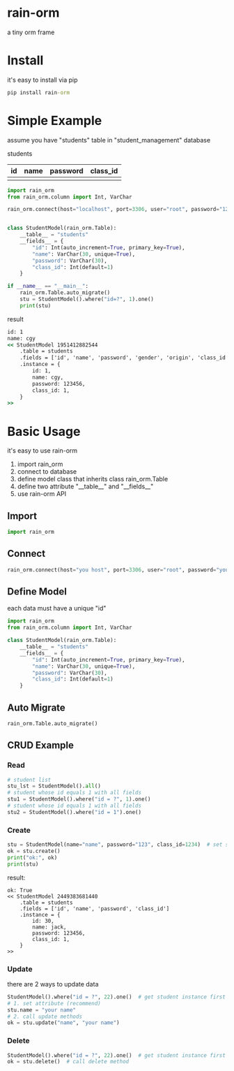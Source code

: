 # rain-orm

a tiny orm frame

# Install

it's easy to install via pip

```cmd
pip install rain-orm
```

# Simple Example

assume you have "students" table in "student_management" database

students

| id  | name | password | class_id |
|-----|------|----------|----------|
|     |      |          |          |

```python
import rain_orm
from rain_orm.column import Int, VarChar

rain_orm.connect(host="localhost", port=3306, user="root", password="123456", database="student_management")


class StudentModel(rain_orm.Table):
    __table__ = "students"
    __fields__ = {
        "id": Int(auto_increment=True, primary_key=True),
        "name": VarChar(30, unique=True),
        "password": VarChar(30),
        "class_id": Int(default=1)
    }

if __name__ == "__main__":
    rain_orm.Table.auto_migrate()
    stu = StudentModel().where("id=?", 1).one()
    print(stu)

```
result

```cmd
id: 1
name: cgy
<< StudentModel 1951412882544
	.table = students
	.fields = ['id', 'name', 'password', 'gender', 'origin', 'class_id']
	.instance = {
		id: 1,
		name: cgy,
		password: 123456,
		class_id: 1,
	}
>>
```

# Basic Usage

it's easy to use rain-orm

1. import rain_orm
2. connect to database
3. define model class that inherits class rain_orm.Table
4. define two attribute "\_\_table__" and "\_\_fields__"
5. use rain-orm API

## Import
```python
import rain_orm
```

## Connect
```python
rain_orm.connect(host="you host", port=3306, user="root", password="your password", database="student_management")
```

## Define Model

each data must have a unique "id"
```python
import rain_orm
from rain_orm.column import Int, VarChar

class StudentModel(rain_orm.Table):
    __table__ = "students"
    __fields__ = {
        "id": Int(auto_increment=True, primary_key=True),
        "name": VarChar(30, unique=True),
        "password": VarChar(30),
        "class_id": Int(default=1)
    }

```
## Auto Migrate
```python
rain_orm.Table.auto_migrate()
```


## CRUD Example

### Read

```python
# student list
stu_lst = StudentModel().all()
# student whose id equals 1 with all fields
stu1 = StudentModel().where("id = ?", 1).one()
# student whose id equals 1 with all fields
stu2 = StudentModel().where("id = 1").one()
```

### Create

```python
stu = StudentModel(name="name", password="123", class_id=1234)  # set student
ok = stu.create()
print("ok:", ok)
print(stu)
```
result:
```
ok: True
<< StudentModel 2449383681440
	.table = students
	.fields = ['id', 'name', 'password', 'class_id']
	.instance = {
		id: 30,
		name: jack,
		password: 123456,
		class_id: 1,
	}
>>
```

### Update

there are 2 ways to update data

```python
StudentModel().where("id = ?", 22).one()  # get student instance first
# 1. set attribute (recommend)
stu.name = "your name"
# 2. call update methods
ok = stu.update("name", "your name")
```

### Delete

```python
StudentModel().where("id = ?", 22).one()  # get student instance first
ok = stu.delete()  # call delete method
```

